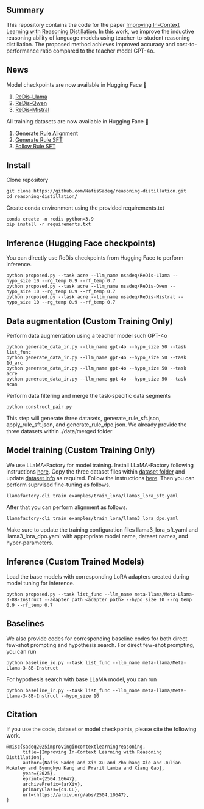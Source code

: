 ## Summary

This repository contains the code for the paper [Improving In-Context Learning with Reasoning Distillation](https://arxiv.org/abs/2504.10647). In this work, we improve the inductive reasoning ability of language models using teacher-to-student reasoning distillation. The proposed method achieves improved accuracy and cost-to-performance ratio compared to the teacher model GPT-4o.

## News

Model checkpoints are now available in Hugging Face 🤗
1. [ReDis-Llama](https://huggingface.co/nsadeq/ReDis-Llama)
2. [ReDis-Qwen](https://huggingface.co/nsadeq/ReDis-Qwen)
3. [ReDis-Mistral](https://huggingface.co/nsadeq/ReDis-Mistral)

All training datasets are now available in Hugging Face 🤗
1. [Generate Rule Alignment](https://huggingface.co/datasets/nsadeq/redis_generate_rule_alignment)
2. [Generate Rule SFT](https://huggingface.co/datasets/nsadeq/redis_generate_rule_sft)
3. [Follow Rule SFT](https://huggingface.co/datasets/nsadeq/redis_follow_rule_sft)

## Install

Clone repository
```
git clone https://github.com/NafisSadeq/reasoning-distillation.git
cd reasoning-distillation/
```
Create conda environment using the provided requirements.txt

```
conda create -n redis python=3.9
pip install -r requirements.txt
```

## Inference (Hugging Face checkpoints)

You can directly use ReDis checkpoints from Hugging Face to perform inference.
```
python proposed.py --task acre --llm_name nsadeq/ReDis-Llama --hypo_size 10 --rg_temp 0.9 --rf_temp 0.7
python proposed.py --task acre --llm_name nsadeq/ReDis-Qwen --hypo_size 10 --rg_temp 0.9 --rf_temp 0.7
python proposed.py --task acre --llm_name nsadeq/ReDis-Mistral --hypo_size 10 --rg_temp 0.9 --rf_temp 0.7
```

## Data augmentation (Custom Training Only)

Perform data augmentation using a teacher model such GPT-4o

```
python generate_data_ir.py --llm_name gpt-4o --hypo_size 50 --task list_func
python generate_data_ir.py --llm_name gpt-4o --hypo_size 50 --task 1d_arc
python generate_data_ir.py --llm_name gpt-4o --hypo_size 50 --task acre
python generate_data_ir.py --llm_name gpt-4o --hypo_size 50 --task scan
```

Perform data filtering and merge the task-specific data segments

```
python construct_pair.py
```

This step will generate three datasets, generate_rule_sft.json, apply_rule_sft.json, and generate_rule_dpo.json. We already provide the three datasets within ./data/merged folder

## Model training (Custom Training Only)

We use LLaMA-Factory for model training. Install LLaMA-Factory following instructions [here](https://github.com/hiyouga/LLaMA-Factory/tree/main?tab=readme-ov-file#installation). Copy the three dataset files within [dataset folder](https://github.com/hiyouga/LLaMA-Factory/tree/main/data) and update [dataset info](LLaMA-Factorydata/dataset_info.json) as required. Follow the instructions [here](https://github.com/hiyouga/LLaMA-Factory/blob/main/data/README.md). Then you can perform suprvised fine-tuning as follows. 

```  
llamafactory-cli train examples/train_lora/llama3_lora_sft.yaml
```

After that you can perform alignment as follows.

```
llamafactory-cli train examples/train_lora/llama3_lora_dpo.yaml
```

Make sure to update the training configuration files llama3_lora_sft.yaml and llama3_lora_dpo.yaml with appropriate model name, dataset names, and hyper-parameters.

## Inference (Custom Trained Models)

Load the base models with corresponding LoRA adapters created during model tuning for inference.

```
python proposed.py --task list_func --llm_name meta-llama/Meta-Llama-3-8B-Instruct --adapter_path <adapter_path> --hypo_size 10 --rg_temp 0.9 --rf_temp 0.7
```

## Baselines
We also provide codes for corresponding baseline codes for both direct few-shot prompting and hypothesis search. For direct few-shot prompting, you can run

```
python baseline_io.py --task list_func --llm_name meta-llama/Meta-Llama-3-8B-Instruct
```

For hypothesis search with base LLaMA model, you can run

```
python baseline_ir.py --task list_func --llm_name meta-llama/Meta-Llama-3-8B-Instruct --hypo_size 10
```

## Citation

If you use the code, dataset or model checkpoints, please cite the following work.

```
@misc{sadeq2025improvingincontextlearningreasoning,
      title={Improving In-Context Learning with Reasoning Distillation}, 
      author={Nafis Sadeq and Xin Xu and Zhouhang Xie and Julian McAuley and Byungkyu Kang and Prarit Lamba and Xiang Gao},
      year={2025},
      eprint={2504.10647},
      archivePrefix={arXiv},
      primaryClass={cs.CL},
      url={https://arxiv.org/abs/2504.10647}, 
}
```

